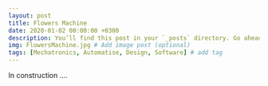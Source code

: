 ```yaml
---
layout: post
title: Flowers Machine
date: 2020-01-02 00:00:00 +0300
description: You’ll find this post in your `_posts` directory. Go ahead and edit it and re-build the site to see your changes. # Add post description (optional)
img: FlowersMachine.jpg # Add image post (optional)
tags: [Mechatronics, Automatise, Design, Software] # add tag
---
```


In construction ....
